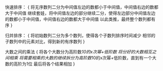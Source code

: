 快速排序：
    {
        将无序数列二分为中间值左边的数都小于中间值，中间值右边的数都大于中间值
        继续套娃，将中间值左边的部分继续二分，使得左边部分中间值左边的数都小于中间值，中间值右边的数都大于中间值
        以此类推，最终整个数列都有序
    }

归并排序：
    {
        将初始数列二分为多个数列，使得各个子数列排序时间减少
        相邻的子数列中的元素对比，得到新的有序数列
    }

大数之间的乘法
    {
        将各个大数分为高阶数*10的x次幂+低阶数
        将分好的大数相互之间相乘
        将需要相乘的大数的继续拆分为高阶数*10的x次幂+低阶数，直到有一个大数的高阶为1位
        最后将各个结果相加
    }